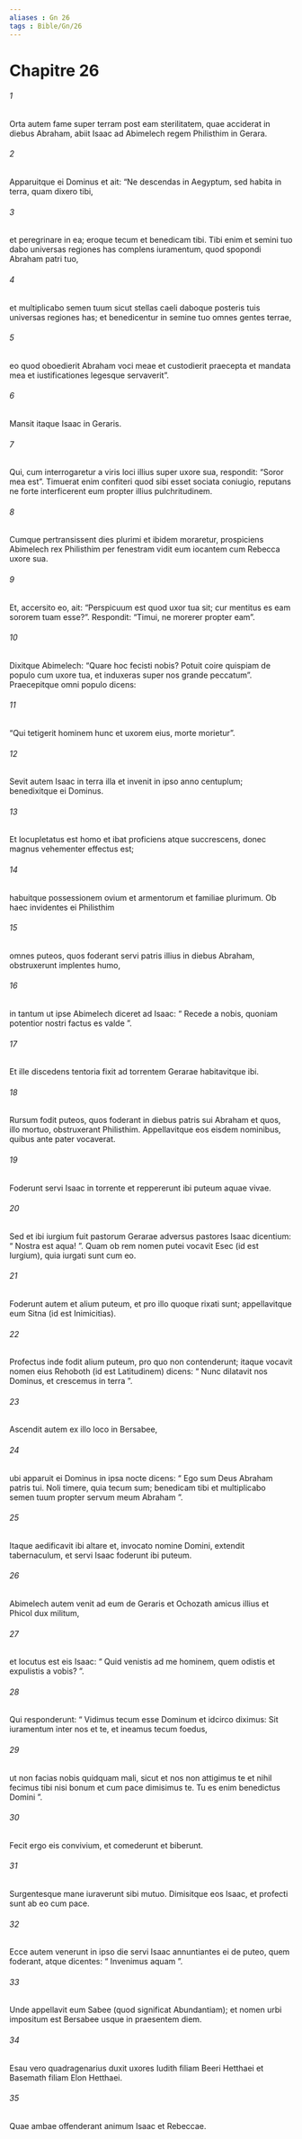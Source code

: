 ```yaml
---
aliases : Gn 26
tags : Bible/Gn/26
---
```


# Chapitre 26

###### 1
Orta autem fame super terram post eam sterilitatem, quae acciderat in diebus Abraham, abiit Isaac ad Abimelech regem Philisthim in Gerara. 
###### 2
Apparuitque ei Dominus et ait: “Ne descendas in Aegyptum, sed habita in terra, quam dixero tibi, 
###### 3
et peregrinare in ea; eroque tecum et benedicam tibi. Tibi enim et semini tuo dabo universas regiones has complens iuramentum, quod spopondi Abraham patri tuo, 
###### 4
et multiplicabo semen tuum sicut stellas caeli daboque posteris tuis universas regiones has; et benedicentur in semine tuo omnes gentes terrae, 
###### 5
eo quod oboedierit Abraham voci meae et custodierit praecepta et mandata mea et iustificationes legesque servaverit”. 
###### 6
Mansit itaque Isaac in Geraris.
###### 7
Qui, cum interrogaretur a viris loci illius super uxore sua, respondit: “Soror mea est”. Timuerat enim confiteri quod sibi esset sociata coniugio, reputans ne forte interficerent eum propter illius pulchritudinem. 
###### 8
Cumque pertransissent dies plurimi et ibidem moraretur, prospiciens Abimelech rex Philisthim per fenestram vidit eum iocantem cum Rebecca uxore sua. 
###### 9
Et, accersito eo, ait: “Perspicuum est quod uxor tua sit; cur mentitus es eam sororem tuam esse?”. Respondit: “Timui, ne morerer propter eam”. 
###### 10
Dixitque Abimelech: “Quare hoc fecisti nobis? Potuit coire quispiam de populo cum uxore tua, et induxeras super nos grande peccatum”. Praecepitque omni populo dicens: 
###### 11
“Qui tetigerit hominem hunc et uxorem eius, morte morietur”.
###### 12
Sevit autem Isaac in terra illa et invenit in ipso anno centuplum; benedixitque ei Dominus. 
###### 13
Et locupletatus est homo et ibat proficiens atque succrescens, donec magnus vehementer effectus est; 
###### 14
habuitque possessionem ovium et armentorum et familiae plurimum. Ob haec invidentes ei Philisthim 
###### 15
omnes puteos, quos foderant servi patris illius in diebus Abraham, obstruxerunt implentes humo, 
###### 16
in tantum ut ipse Abimelech diceret ad Isaac: “ Recede a nobis, quoniam potentior nostri factus es valde ”.
###### 17
Et ille discedens tentoria fixit ad torrentem Gerarae habitavitque ibi. 
###### 18
Rursum fodit puteos, quos foderant in diebus patris sui Abraham et quos, illo mortuo, obstruxerant Philisthim. Appellavitque eos eisdem nominibus, quibus ante pater vocaverat. 
###### 19
Foderunt servi Isaac in torrente et reppererunt ibi puteum aquae vivae. 
###### 20
Sed et ibi iurgium fuit pastorum Gerarae adversus pastores Isaac dicentium: “ Nostra est aqua! ”. Quam ob rem nomen putei vocavit Esec (id est Iurgium), quia iurgati sunt cum eo. 
###### 21
Foderunt autem et alium puteum, et pro illo quoque rixati sunt; appellavitque eum Sitna (id est Inimicitias). 
###### 22
Profectus inde fodit alium puteum, pro quo non contenderunt; itaque vocavit nomen eius Rehoboth (id est Latitudinem) dicens: “ Nunc dilatavit nos Dominus, et crescemus in terra ”.
###### 23
Ascendit autem ex illo loco in Bersabee, 
###### 24
ubi apparuit ei Dominus in ipsa nocte dicens: “ Ego sum Deus Abraham patris tui. Noli timere, quia tecum sum; benedicam tibi et multiplicabo semen tuum propter servum meum Abraham ”.
###### 25
Itaque aedificavit ibi altare et, invocato nomine Domini, extendit tabernaculum, et servi Isaac foderunt ibi puteum.
###### 26
Abimelech autem venit ad eum de Geraris et Ochozath amicus illius et Phicol dux militum, 
###### 27
et locutus est eis Isaac: “ Quid venistis ad me hominem, quem odistis et expulistis a vobis? ”. 
###### 28
Qui responderunt: “ Vidimus tecum esse Dominum et idcirco diximus: Sit iuramentum inter nos et te, et ineamus tecum foedus, 
###### 29
ut non facias nobis quidquam mali, sicut et nos non attigimus te et nihil fecimus tibi nisi bonum et cum pace dimisimus te. Tu es enim benedictus Domini ”. 
###### 30
Fecit ergo eis convivium, et comederunt et biberunt. 
###### 31
Surgentesque mane iuraverunt sibi mutuo. Dimisitque eos Isaac, et profecti sunt ab eo cum pace.
###### 32
Ecce autem venerunt in ipso die servi Isaac annuntiantes ei de puteo, quem foderant, atque dicentes: “ Invenimus aquam ”. 
###### 33
Unde appellavit eum Sabee (quod significat Abundantiam); et nomen urbi impositum est Bersabee usque in praesentem diem.
###### 34
Esau vero quadragenarius duxit uxores Iudith filiam Beeri Hetthaei et Basemath filiam Elon Hetthaei. 
###### 35
Quae ambae offenderant animum Isaac et Rebeccae.
